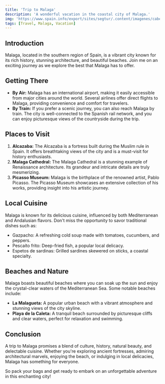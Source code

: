 ```yaml
---
title: 'Trip to Malaga'
description: 'A wonderful vacation in the coastal city of Malaga.'
img: 'https://www.spain.info/export/sites/segtur/.content/imagenes/cabeceras-grandes/andalucia/malaga-52886652-istock.jpg'
tags: [Travel, Malaga, Vacation]
---
```


## Introduction

Malaga, located in the southern region of Spain, is a vibrant city known for its rich history, stunning architecture, and beautiful beaches. Join me on an exciting journey as we explore the best that Malaga has to offer.

## Getting There

- **By Air:** Malaga has an international airport, making it easily accessible from major cities around the world. Several airlines offer direct flights to Malaga, providing convenience and comfort for travelers.
- **By Train:** If you prefer a scenic journey, you can also reach Malaga by train. The city is well-connected to the Spanish rail network, and you can enjoy picturesque views of the countryside during the trip.

## Places to Visit

1. **Alcazaba:** The Alcazaba is a fortress built during the Muslim rule in Spain. It offers breathtaking views of the city and is a must-visit for history enthusiasts.
2. **Malaga Cathedral:** The Malaga Cathedral is a stunning example of Renaissance architecture. Its grandeur and intricate details are truly mesmerizing.
3. **Picasso Museum:** Malaga is the birthplace of the renowned artist, Pablo Picasso. The Picasso Museum showcases an extensive collection of his works, providing insight into his artistic journey.

## Local Cuisine

Malaga is known for its delicious cuisine, influenced by both Mediterranean and Andalusian flavors. Don't miss the opportunity to savor traditional dishes such as:

- Gazpacho: A refreshing cold soup made with tomatoes, cucumbers, and peppers.
- Pescaíto frito: Deep-fried fish, a popular local delicacy.
- Espetos de sardinas: Grilled sardines skewered on sticks, a coastal specialty.

## Beaches and Nature

Malaga boasts beautiful beaches where you can soak up the sun and enjoy the crystal-clear waters of the Mediterranean Sea. Some notable beaches include:

- **La Malagueta:** A popular urban beach with a vibrant atmosphere and stunning views of the city skyline.
- **Playa de la Caleta:** A tranquil beach surrounded by picturesque cliffs and clear waters, perfect for relaxation and swimming.

## Conclusion

A trip to Malaga promises a blend of culture, history, natural beauty, and delectable cuisine. Whether you're exploring ancient fortresses, admiring architectural marvels, enjoying the beach, or indulging in local delicacies, Malaga has something for everyone.

So pack your bags and get ready to embark on an unforgettable adventure in this enchanting city!

